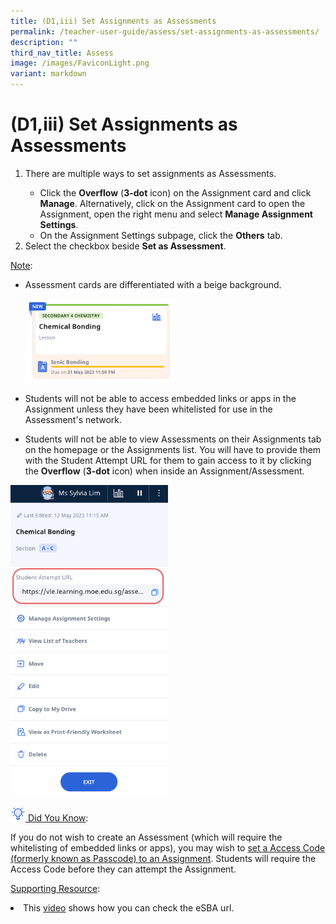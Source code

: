 ```yaml
---
title: (D1,iii) Set Assignments as Assessments
permalink: /teacher-user-guide/assess/set-assignments-as-assessments/
description: ""
third_nav_title: Assess
image: /images/FaviconLight.png
variant: markdown
---
```

<h1 id="set-assignments-as-assessments">(D1,iii) Set Assignments as Assessments</h1>
<ol>
<li>There are multiple ways to set assignments as Assessments.</li><ul>
<li>Click the <strong>Overflow</strong> (<strong>3-dot</strong> icon) on the Assignment card and click <strong>Manage</strong>. Alternatively, click on the Assignment card to open the Assignment, open the right menu and select <strong>Manage Assignment Settings</strong>.</li>
	<li>On the Assignment Settings subpage, click the <strong>Others</strong> tab.</li></ul>
<li>Select the checkbox beside <strong>Set as Assessment</strong>. </li>
</ol>
<p><u>Note</u>: </p>
<ul>
<li><p>Assessment cards are differentiated with a beige background.</p>
<p><img alt="Set Assignments as Assessments" style="width: 50%;" src="/images/2Teacher/As-Assessment.png"></p>
</li>
<li><p>Students will not be able to access embedded links or apps in the Assignment unless they have been whitelisted for use in the Assessment's network.</p>
</li>
<li>Students will not be able to view Assessments on their Assignments tab on the homepage or the Assignments list. You will have to provide them with the Student Attempt URL for them to gain access to it by clicking the <strong>Overflow</strong> (<strong>3-dot</strong> icon) when inside an Assignment/Assessment.</li>
</ul>
<p><img alt="Set Assignments as Assessments" style="width: 50%;" src="/images/2Teacher/As-AssessmentURL.png"></p>
<u><img style="width:1.5rem; display: inline;" src="/images/Icons/Bulb32.svg"> Did You Know</u>:
<p>If you do not wish to create an Assessment (which will require the whitelisting of embedded links or apps), you may wish to <a target="_blank" href="/teacher-user-guide/assess/add-and-view-access-codes/">set a Access Code (formerly known as Passcode) to an Assignment</a>. Students will require the Access Code before they can attempt the Assignment.</p>
<p><u>Supporting Resource</u>:</p>
<li>This <a href="https://go.gov.sg/checkesba">video</a> shows how you can check the eSBA url.
</li>